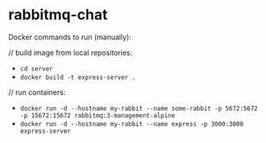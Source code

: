 # rabbitmq-chat

Docker commands to run (manually):

// build image from local repositories:
- `cd server`
- `docker build -t express-server .`

// run containers:
- `docker run -d --hostname my-rabbit --name some-rabbit -p 5672:5672 -p 15672:15672 rabbitmq:3-management-alpine`
- `docker run -d --hostname my-rabbit --name express -p 3000:3000 express-server`
